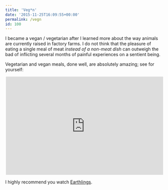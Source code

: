 ```yaml
---
title: 'Veg*n'
date: '2015-11-25T16:09:55+00:00'
permalink: /vegn
id: 100
---
```


I became a vegan / vegetarian after I learned more about the way animals are currently raised in factory farms. I do not think that the pleasure of eating a single meal of meat *instead of a non-meat dish* can outweigh the bad of inflicting several months of painful experiences on a sentient being.

Vegetarian and vegan meals, done well, are absolutely amazing; see for yourself:


<center><iframe allowfullscreen="allowfullscreen" frameborder="0" height="311" src="http://www.youtube.com/embed/NxG9KGEQyhQ" title="YouTube video player" width="500"></iframe></center>

I highly recommend you watch [Earthlings](https://www.youtube.com/watch?v=HrhM_NUATl4).
